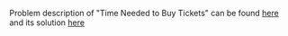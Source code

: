 Problem description of "Time Needed to Buy Tickets" can be found [here](https://leetcode.com/problems/time-needed-to-buy-tickets/description/) and its solution [here](https://github.com/aurimas13/Solutions-To-Problems/blob/main/LeetCode/Java%20Solutions/Time%20Needed%20to%20Buy%20Tickets/time.py)